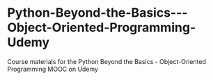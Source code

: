 # Python-Beyond-the-Basics---Object-Oriented-Programming-Udemy
Course materials for the Python Beyond the Basics - Object-Oriented Programming MOOC on Udemy

